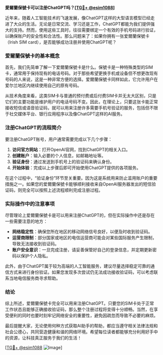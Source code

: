 **愛爾蘭保號卡可以注册ChatGPT吗？[[TG💪+ @esim1088](https://t.me/s/esim1088)]**

近年来，随着人工智能技术的飞速发展，像ChatGPT这样的大型语言模型已经走进了大众的生活。无论是日常交流、学习还是工作，ChatGPT都能为我们提供强大的支持。然而，使用这些工具时，往往需要绑定一个有效的手机号码进行验证，以确保账户的安全性和合法性。那么问题来了：如果你拥有一张爱爾蘭保號卡（Irish SIM card），是否能够成功注册并使用ChatGPT呢？

### 爱爾蘭保號卡的基本概念

首先，我们先简单了解一下爱爾蘭保號卡是什么。保號卡是一种特殊类型的SIM卡，通常用于保持现有的电话号码。对于那些希望更换手机或设备但不想更改现有号码的人来说，这是一种非常方便的选择。爱爾蘭保號卡同样如此，它允许用户在爱尔兰地区内继续使用自己的原有号码。

从技术角度来看，这类SIM卡与普通的预付费或后付费SIM卡并无太大区别，只是它们的主要功能是维护用户的电话号码不变。因此，在理论上，只要这张卡能正常接收短信或语音验证码，就可以用来注册许多需要手机号验证的服务，包括但不限于社交媒体平台、银行应用程序以及像ChatGPT这样的AI服务。

### 注册ChatGPT的流程简介

要注册ChatGPT账号，用户通常需要完成以下几个步骤：

1. **访问官方网站**：打开OpenAI官网，找到ChatGPT的相关入口。
2. **创建账户**：输入必要的个人信息，如邮箱地址等。
3. **验证身份**：通过发送到手机号上的验证码来确认身份。
4. **开始体验**：完成以上步骤后即可开始使用ChatGPT提供的各项服务。

在这个过程中，“验证身份”环节至关重要。因为这是系统用来防止滥用账户的重要措施之一。如果您的爱爾蘭保號卡能够顺利接收来自OpenAI服务器发出的短信验证码，则完全可以按照上述流程顺利完成注册过程。

### 实际操作中的注意事项

尽管理论上爱爾蘭保號卡是可以用来注册ChatGPT的，但在实际操作中还是存在一些需要注意的地方：

- **网络稳定性**：确保您所在地区的移动网络信号良好，以便及时收到验证码。
- **运营商限制**：部分国家或地区的电信运营商可能会对某些国际服务产生限制，导致无法接收到验证码。
- **账户安全意识**：一旦完成注册，请妥善保管好自己的登录信息，并定期更新密码以保护个人隐私。

此外，由于ChatGPT属于较为高端的人工智能服务，建议尽量选择稳定可靠的通信方式来进行身份验证。如果您发现多次尝试仍无法成功接收验证码，可以考虑联系当地电信服务商寻求帮助。

### 结论

综上所述，爱爾蘭保號卡完全可以用来注册ChatGPT。只要您的SIM卡处于正常工作状态且能够正确接收验证码，那么整个注册过程将变得十分顺畅。当然，在享受便利的同时也要时刻牢记网络安全的重要性，避免因疏忽而导致不必要的麻烦。

最后提醒大家，无论使用何种方式获取AI助手的帮助，都应当遵守相关法律法规和社会公德心，共同营造健康和谐的网络环境。希望每位读者都能够充分利用好手中的资源，让科技真正服务于我们的生活！

[[TG💪+ @esim1088](https://t.me/s/esim1088) ![Image](https://i.postimg.cc/4NQfJmqS/Snipaste-2025-05-13-00-14-12.png)]